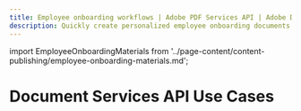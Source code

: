 ```yaml
---
title: Employee onboarding workflows | Adobe PDF Services API | Adobe Document Services
description: Quickly create personalized employee onboarding documents with Adobe Document Services. Our PDF Services API helps you create, convert, OCR PDFs and more. Free 6-month trial. Learn more today.
---
```


import EmployeeOnboardingMaterials from '../page-content/content-publishing/employee-onboarding-materials.md';


<Hero slots="heading" variant="fullwidth" theme="dark"  customLayout className="herobgImage" />

# Document Services API Use Cases


<MenuWrapperComponent  slots="content"  repeat="1" theme="lightest"/>

<EmployeeOnboardingMaterials />
